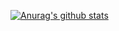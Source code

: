 [![Anurag's github stats](https://github-readme-stats.vercel.app/api?username=neroneroffy)](https://github.com/anuraghazra/github-readme-stats)
